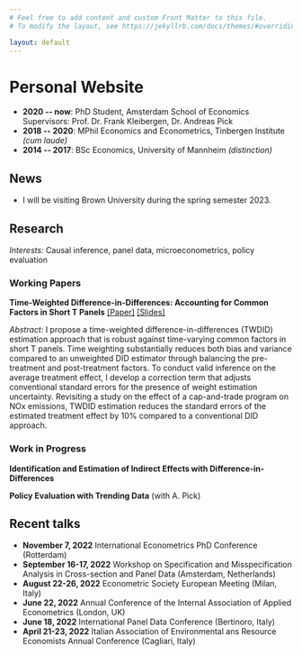 ```yaml
---
# Feel free to add content and custom Front Matter to this file.
# To modify the layout, see https://jekyllrb.com/docs/themes/#overriding-theme-defaults

layout: default
---
```


# Personal Website

- **2020 -- now**: PhD Student, Amsterdam School of Economics
    Supervisors: Prof. Dr. Frank Kleibergen, Dr. Andreas Pick  
- **2018 -- 2020**: MPhil Economics and Econometrics, Tinbergen Institute *(cum laude)*
- **2014 -- 2017**: BSc Economics, University of Mannheim *(distinction)*

## News

- I will be visiting Brown University during the spring semester 2023.
  
## Research

*Interests:* Causal inference, panel data, microeconometrics, policy evaluation

### Working Papers

**Time-Weighted Difference-in-Differences: Accounting for Common Factors in Short T Panels** [[Paper]](https://papers.tinbergen.nl/23004.pdf)
[[Slides]](/assets/docs/twdid_phcon_slides.pdf)

*Abstract:*
I propose a time-weighted difference-in-differences (TWDID) estimation approach that is robust against time-varying common factors in short T panels. Time weighting substantially reduces both bias and variance compared to an unweighted DID estimator through balancing the pre-treatment and post-treatment factors. To conduct valid inference on the average treatment effect, I develop a correction term that adjusts conventional standard errors for the presence of weight estimation uncertainty. Revisiting a study on the effect of a cap-and-trade program on NOx emissions, TWDID estimation reduces the standard errors of the estimated treatment effect by 10% compared to a conventional DID approach.

### Work in Progress

**Identification and Estimation of Indirect Effects with Difference-in-Differences**

**Policy Evaluation with Trending Data** (with A. Pick)

## Recent talks

- **November 7, 2022** International Econometrics PhD Conference (Rotterdam)
- **September 16-17, 2022** Workshop on Specification and Misspecification Analysis in
Cross-section and Panel Data (Amsterdam, Netherlands)
- **August 22-26, 2022**  Econometric Society European Meeting (Milan, Italy)
- **June 22, 2022** Annual Conference of the Internal Association of Applied Econometrics (London, UK)
- **June 18, 2022** International Panel Data Conference (Bertinoro, Italy)
- **April 21-23, 2022** Italian Association of Environmental ans Resource Economists Annual Conference (Cagliari, Italy)